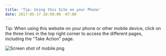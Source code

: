 ```yaml
---
title: 'Tip: Using this Site on your Phone'
date: 2017-05-17 20:50:00 -07:00
---
```


Tip:  When using this website on your phone or other mobile device, click on the three lines in the top right corner to access the different pages, including the "Take Action" page.

![Screen shot of mobile.png](/uploads/Screen%20shot%20of%20mobile.png)